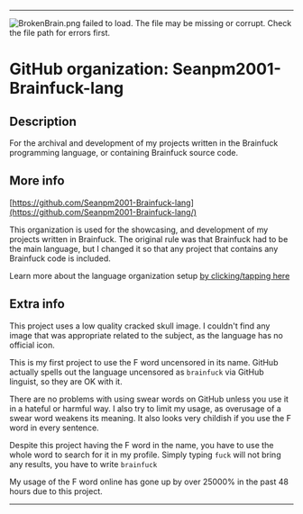 
***

![BrokenBrain.png failed to load. The file may be missing or corrupt. Check the file path for errors first.](/AdditionalInfo/2/Seanpm2001-Brainfuck-lang/BrokenBrain.png)

# GitHub organization: Seanpm2001-Brainfuck-lang

## Description

For the archival and development of my projects written in the Brainfuck programming language, or containing Brainfuck source code.

## More info

[https://github.com/Seanpm2001-Brainfuck-lang](https://github.com/Seanpm2001-Brainfuck-lang/)

This organization is used for the showcasing, and development of my projects written in Brainfuck. The original rule was that Brainfuck had to be the main language, but I changed it so that any project that contains any Brainfuck code is included.

Learn more about the language organization setup [by clicking/tapping here](/AdditionalInfo/LanguageOrgs/README.md)

## Extra info

This project uses a low quality cracked skull image. I couldn't find any image that was appropriate related to the subject, as the language has no official icon.

This is my first project to use the F word uncensored in its name. GitHub actually spells out the language uncensored as `brainfuck` via GitHub linguist, so they are OK with it.

There are no problems with using swear words on GitHub unless you use it in a hateful or harmful way. I also try to limit my usage, as overusage of a swear word weakens its meaning. It also looks very childish if you use the F word in every sentence.

Despite this project having the F word in the name, you have to use the whole word to search for it in my profile. Simply typing `fuck` will not bring any results, you have to write `brainfuck`

My usage of the F word online has gone up by over 25000% in the past 48 hours due to this project.

***

